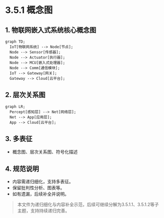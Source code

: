 # 3.5.1 概念图

## 1. 物联网嵌入式系统核心概念图

```mermaid
graph TD;
  IoT[物联网系统] --> Node[节点];
  Node --> Sensor[传感器];
  Node --> Actuator[执行器];
  Node --> MCU[嵌入式处理器];
  Node --> Comm[通信模块];
  IoT --> Gateway[网关];
  Gateway --> Cloud[云平台];
```

## 2. 层次关系图

```mermaid
graph LR;
  Percept[感知层] --> Net[网络层];
  Net --> App[应用层];
  App --> Cloud[云平台];
```

## 3. 多表征

- 概念图、层次关系图、符号化描述

## 4. 规范说明

- 内容需递归细化，支持多表征。
- 保留批判性分析、图表等。
- 如有遗漏，后续补全并说明。

> 本文件为递归细化与内容补全示范，后续可继续分解为3.5.1.1、3.5.1.2等子主题，支持持续递归完善。
